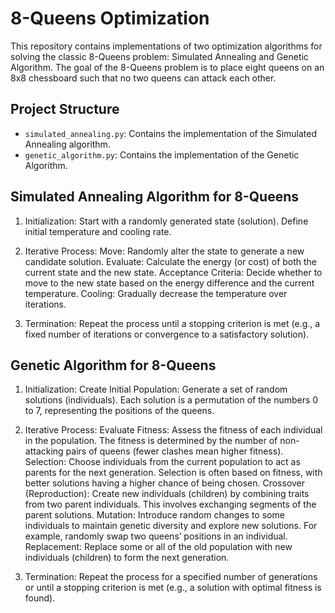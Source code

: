 # 8-Queens Optimization

This repository contains implementations of two optimization algorithms for solving the classic 8-Queens problem: Simulated Annealing and Genetic Algorithm. The goal of the 8-Queens problem is to place eight queens on an 8x8 chessboard such that no two queens can attack each other.

## Project Structure

- `simulated_annealing.py`: Contains the implementation of the Simulated Annealing algorithm.
- `genetic_algorithm.py`: Contains the implementation of the Genetic Algorithm.


## Simulated Annealing Algorithm for 8-Queens

1. Initialization:
Start with a randomly generated state (solution).
Define initial temperature and cooling rate.

2. Iterative Process:
Move: Randomly alter the state to generate a new candidate solution.
Evaluate: Calculate the energy (or cost) of both the current state and the new state.
Acceptance Criteria: Decide whether to move to the new state based on the energy difference and the current temperature.
Cooling: Gradually decrease the temperature over iterations.

3. Termination:
Repeat the process until a stopping criterion is met (e.g., a fixed number of iterations or convergence to a satisfactory solution).


## Genetic Algorithm for 8-Queens

1. Initialization:
Create Initial Population: Generate a set of random solutions (individuals). Each solution is a permutation of the numbers 0 to 7, representing the positions of the queens.

2. Iterative Process:
Evaluate Fitness: Assess the fitness of each individual in the population. The fitness is determined by the number of non-attacking pairs of queens (fewer clashes mean higher fitness).
Selection: Choose individuals from the current population to act as parents for the next generation. Selection is often based on fitness, with better solutions having a higher chance of being chosen.
Crossover (Reproduction): Create new individuals (children) by combining traits from two parent individuals. This involves exchanging segments of the parent solutions.
Mutation: Introduce random changes to some individuals to maintain genetic diversity and explore new solutions. For example, randomly swap two queens’ positions in an individual.
Replacement: Replace some or all of the old population with new individuals (children) to form the next generation.

3. Termination:
Repeat the process for a specified number of generations or until a stopping criterion is met (e.g., a solution with optimal fitness is found).

